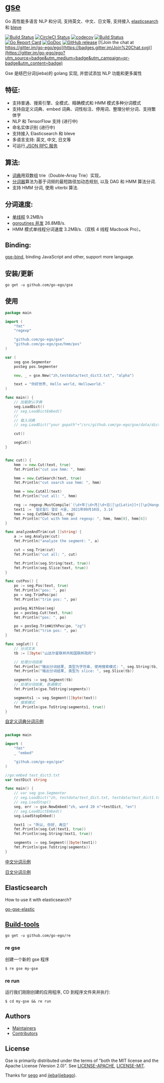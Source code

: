 # [gse](https://github.com/go-ego/gse)

Go 高性能多语言 NLP 和分词, 支持英文、中文、日文等, 支持接入 [elasticsearch](https://github.com/vcaesar/go-gse-elastic) 和 [bleve](https://github.com/vcaesar/gse-bleve)

<!--<img align="right" src="https://raw.githubusercontent.com/go-ego/ego/master/logo.jpg">-->
<!--<a href="https://circleci.com/gh/go-ego/ego/tree/dev"><img src="https://img.shields.io/circleci/project/go-ego/ego/dev.svg" alt="Build Status"></a>-->

[![Build Status](https://github.com/go-ego/gse/workflows/Go/badge.svg)](https://github.com/go-ego/gse/commits/master)
[![CircleCI Status](https://circleci.com/gh/go-ego/gse.svg?style=shield)](https://circleci.com/gh/go-ego/gse)
[![codecov](https://codecov.io/gh/go-ego/gse/branch/master/graph/badge.svg)](https://codecov.io/gh/go-ego/gse)
[![Build Status](https://travis-ci.org/go-ego/gse.svg)](https://travis-ci.org/go-ego/gse)
[![Go Report Card](https://goreportcard.com/badge/github.com/go-ego/gse)](https://goreportcard.com/report/github.com/go-ego/gse)
[![GoDoc](https://godoc.org/github.com/go-ego/gse?status.svg)](https://godoc.org/github.com/go-ego/gse)
[![GitHub release](https://img.shields.io/github/release/go-ego/gse.svg)](https://github.com/go-ego/gse/releases/latest)
[![Join the chat at https://gitter.im/go-ego/ego](https://badges.gitter.im/Join%20Chat.svg)](https://gitter.im/go-ego/ego?utm_source=badge&utm_medium=badge&utm_campaign=pr-badge&utm_content=badge)

<!--<a href="https://github.com/go-ego/ego/releases"><img src="https://img.shields.io/badge/%20version%20-%206.0.0%20-blue.svg?style=flat-square" alt="Releases"></a>-->

Gse 是结巴分词(jieba)的 golang 实现, 并尝试添加 NLP 功能和更多属性

## 特征:
- 支持普通、搜索引擎、全模式、精确模式和 HMM 模式多种分词模式
- 支持自定义词典、embed 词典、词性标注、停用词、整理分析分词、支持繁体字
- NLP 和 TensorFlow 支持 (进行中)
- 命名实体识别 (进行中)
- 支持接入 Elasticsearch 和 bleve
- 多语言支持: 英文, 中文, 日文等
- 可运行<a href="https://github.com/go-ego/gse/blob/master/tool/server/server.go"> JSON RPC 服务</a>

## 算法: 
- [词典](https://github.com/go-ego/gse/blob/master/dictionary.go)用双数组 trie（Double-Array Trie）实现，
- [分词器](https://github.com/go-ego/gse/blob/master/segmenter.go)算法为基于词频的最短路径加动态规划, 以及 DAG 和 HMM 算法分词.
- 支持 HMM 分词, 使用 viterbi 算法.

## 分词速度:
- <a href="https://github.com/go-ego/gse/blob/master/tool/benchmark/benchmark.go">单线程</a> 9.2MB/s
- <a href="https://github.com/go-ego/gse/blob/master/tool/benchmark/goroutines/goroutines.go">goroutines 并发</a> 26.8MB/s. 
- HMM 模式单线程分词速度 3.2MB/s.（双核 4 线程 Macbook Pro）。

## Binding:

[gse-bind](https://github.com/vcaesar/gse-bind), binding JavaScript and other, support more language.

## 安装/更新

```
go get -u github.com/go-ego/gse
```

## 使用

```go
package main

import (
	"fmt"
	"regexp"

	"github.com/go-ego/gse"
	"github.com/go-ego/gse/hmm/pos"
)

var (
	seg gse.Segmenter
	posSeg pos.Segmenter

	new, _ = gse.New("zh,testdata/test_dict3.txt", "alpha")

	text = "你好世界, Hello world, Helloworld."
)

func main() {
	// 加载默认字典
	seg.LoadDict()
	// seg.LoadDictEmbed()
	// 
	// 载入词典
	// seg.LoadDict("your gopath"+"/src/github.com/go-ego/gse/data/dict/dictionary.txt")

	cut()

	segCut()
}


func cut() {
	hmm := new.Cut(text, true)
	fmt.Println("cut use hmm: ", hmm)

	hmm = new.CutSearch(text, true)
	fmt.Println("cut search use hmm: ", hmm)

	hmm = new.CutAll(text)
	fmt.Println("cut all: ", hmm)

	reg := regexp.MustCompile(`(\d+年|\d+月|\d+日|[\p{Latin}]+|[\p{Hangul}]+|\d+\.\d+|[a-zA-Z0-9]+)`)
	text1 := `헬로월드 헬로 서울, 2021年09月10日, 3.14`
	hmm = seg.CutDAG(text1, reg)
	fmt.Println("Cut with hmm and regexp: ", hmm, hmm[0], hmm[6])
}

func analyzeAndTrim(cut []string) {
	a := seg.Analyze(cut)
	fmt.Println("analyze the segment: ", a)

	cut = seg.Trim(cut)
	fmt.Println("cut all: ", cut)

	fmt.Println(seg.String(text, true))
	fmt.Println(seg.Slice(text, true))
}

func cutPos() {
	po := seg.Pos(text, true)
	fmt.Println("pos: ", po)
	po = seg.TrimPos(po)
	fmt.Println("trim pos: ", po)

	posSeg.WithGse(seg)
	po = posSeg.Cut(text, true)
	fmt.Println("pos: ", po)

	po = posSeg.TrimWithPos(po, "zg")
	fmt.Println("trim pos: ", po)
}

func segCut() {
	// 分词文本
	tb := []byte("山达尔星联邦共和国联邦政府")

	// 处理分词结果
	fmt.Println("输出分词结果, 类型为字符串, 使用搜索模式: ", seg.String(tb, true))
	fmt.Println("输出分词结果, 类型为 slice: ", seg.Slice(tb))

	segments := seg.Segment(tb)
	// 处理分词结果, 普通模式
	fmt.Println(gse.ToString(segments))

	segments1 := seg.Segment([]byte(text))
	// 搜索模式
	fmt.Println(gse.ToString(segments1, true))
}

```

[自定义词典分词示例](/examples/dict/main.go)

```Go

package main

import (
	"fmt"
	_ "embed"

	"github.com/go-ego/gse"
)

//go:embed test_dict3.txt
var testDict string

func main() {
	// var seg gse.Segmenter
	// seg.LoadDict("zh, testdata/test_dict.txt, testdata/test_dict1.txt")
	// seg.LoadStop()
	seg, err := gse.NewEmbed("zh, word 20 n"+testDict, "en")
	// seg.LoadDictEmbed()
	seg.LoadStopEmbed()

	text1 := "所以, 你好, 再见"
	fmt.Println(seg.Cut(text1, true))
	fmt.Println(seg.String(text1, true))

	segments := seg.Segment([]byte(text1))
	fmt.Println(gse.ToString(segments))
}
```

[中文分词示例](/examples/main.go)

[日文分词示例](/examples/jp/main.go)

## Elasticsearch
How to use it with elasticsearch?

[go-gse-elastic](https://github.com/vcaesar/go-gse-elastic)


## [Build-tools](https://github.com/go-ego/re)

```
go get -u github.com/go-ego/re
```

### re gse

创建一个新的 gse 程序

```
$ re gse my-gse
```

### re run

运行我们刚刚创建的应用程序, CD 到程序文件夹并执行:

```
$ cd my-gse && re run
```

## Authors

- [Maintainers](https://github.com/orgs/go-ego/people)
- [Contributors](https://github.com/go-ego/gse/graphs/contributors)

## License

Gse is primarily distributed under the terms of "both the MIT license and the Apache License (Version 2.0)".
See [LICENSE-APACHE](http://www.apache.org/licenses/LICENSE-2.0), [LICENSE-MIT](https://github.com/go-vgo/robotgo/blob/master/LICENSE).

Thanks for [sego](https://github.com/huichen/sego) and [jieba](https://github.com/fxsjy/jieba)([jiebago](https://github.com/wangbin/jiebago)).
